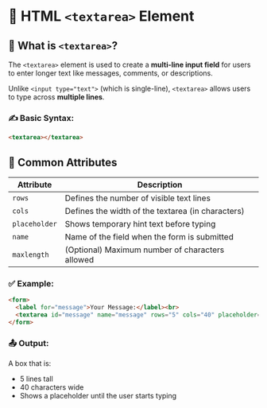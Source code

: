 # 📝 HTML `<textarea>` Element

## 📌 What is `<textarea>`?

The `<textarea>` element is used to create a **multi-line input field** for users to enter longer text like messages, comments, or descriptions.

Unlike `<input type="text">` (which is single-line), `<textarea>` allows users to type across **multiple lines**.

### ✍️ Basic Syntax:

```html
<textarea></textarea>
```
## 🔑 Common Attributes

| Attribute     | Description                                             |
|---------------|---------------------------------------------------------|
| `rows`        | Defines the number of visible text lines                |
| `cols`        | Defines the width of the textarea (in characters)       |
| `placeholder` | Shows temporary hint text before typing                 |
| `name`        | Name of the field when the form is submitted            |
| `maxlength`   | (Optional) Maximum number of characters allowed         |

### ✅ Example:
```html
<form>
  <label for="message">Your Message:</label><br>
  <textarea id="message" name="message" rows="5" cols="40" placeholder="Type your message here..."></textarea>
</form>
```
### 📤 Output:
A box that is:
- 5 lines tall
- 40 characters wide
- Shows a placeholder until the user starts typing
